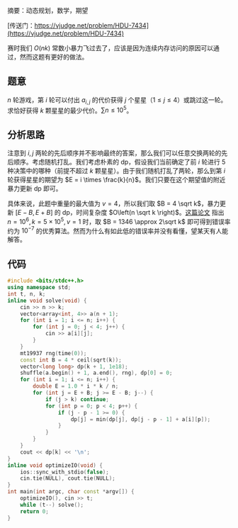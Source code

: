 摘要：动态规划，数学，期望

[传送门：https://vjudge.net/problem/HDU-7434](https://vjudge.net/problem/HDU-7434)

赛时我们 $O(nk)$ 常数小暴力飞过去了，应该是因为连续内存访问的原因可以通过，然而这题有更好的做法。

## 题意

$n$ 轮游戏，第 $i$ 轮可以付出 $a_{i, j}$ 的代价获得 $j$ 个星星（$1 \le j \le 4$）或跳过这一轮。求恰好获得 $k$ 颗星星的最少代价。$\sum n \le 10^5$。

## 分析思路

注意到 $i, j$ 两轮的先后顺序并不影响最终的答案，那么我们可以任意交换两轮的先后顺序。考虑随机打乱。我们考虑朴素的 dp，假设我们当前确定了前 $i$ 轮进行 $5$ 种决策中的哪种（前提不超过 $k$ 颗星星）。由于我们随机打乱了两轮，那么到第 $i$ 轮获得星星的期望为 $E = i \times \frac{k}{n}$。我们只要在这个期望值的附近暴力更新 dp 即可。

具体来说，此题中重量的最大值为 $v = 4$，所以我们取 $B = 4 \sqrt k$，暴力更新 $[E - B, E + B]$ 的 dp，时间复杂度 $O\left(n \sqrt k \right)$。[这篇论文](https://arxiv.org/pdf/1309.4029.pdf) 指出 $n = 10^6, k = 5 \times 10 ^ 5, v = 1$ 时，取 $B = 1346 \approx 2\sqrt k$ 即可得到错误率约为 $10^{-7}$ 的优秀算法。然而为什么有如此低的错误率并没有看懂，望某天有人能解答。

## 代码

```cpp
#include <bits/stdc++.h>
using namespace std;
int t, n, k;
inline void solve(void) {
    cin >> n >> k;
    vector<array<int, 4>> a(n + 1);
    for (int i = 1; i <= n; i++) {
        for (int j = 0; j < 4; j++) {
            cin >> a[i][j];
        }
    }
    mt19937 rng(time(0));
    const int B = 4 * ceil(sqrt(k));
    vector<long long> dp(k + 1, 1e18);
    shuffle(a.begin() + 1, a.end(), rng), dp[0] = 0;
    for (int i = 1; i <= n; i++) {
        double E = 1.0 * i * k / n;
        for (int j = E + B; j >= E - B; j--) {
            if (j > k) continue;
            for (int p = 0; p < 4; p++) {
                if (j - p - 1 >= 0) {
                    dp[j] = min(dp[j], dp[j - p - 1] + a[i][p]);
                }
            }
        }
    }
    cout << dp[k] << '\n';
}
inline void optimizeIO(void) {
    ios::sync_with_stdio(false);
    cin.tie(NULL), cout.tie(NULL);
}
int main(int argc, char const *argv[]) {
    optimizeIO(), cin >> t;
    while (t--) solve();
    return 0;
}

```
